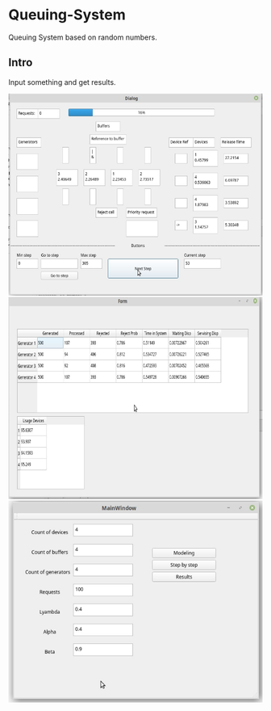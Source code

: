 # Queuing-System
Queuing System based on random numbers.

Intro
------
Input something and get results.

<img src="https://github.com/mishokU/Queuing-System/blob/master/images/middle_cmo.png?raw=true" height="400" width=auto> <img src="https://github.com/mishokU/Queuing-System/blob/master/images/results_cmo.png?raw=true" height="400" width=auto> <img src="https://github.com/mishokU/Queuing-System/blob/master/images/start_cmo.png?raw=true" height="400" width=auto>


